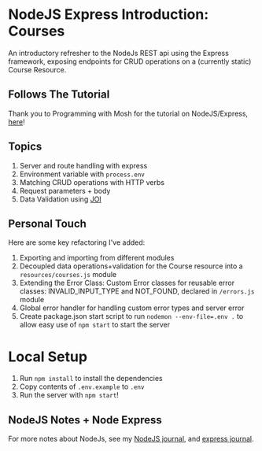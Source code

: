 # NodeJS Express Introduction: Courses
An introductory refresher to the NodeJs REST api using the Express framework, exposing endpoints for CRUD operations on a (currently static) Course Resource.

## Follows The Tutorial 
Thank you to Programming with Mosh for the tutorial on NodeJS/Express, [here](https://www.youtube.com/watch?v=pKd0Rpw7O48&list=PLLWt78GEzpXvLBXClkO31tlFbMw_F-KmJ&index=2)!

## Topics
1. Server and route handling with express
2. Environment variable with `process.env`
3. Matching CRUD operations with HTTP verbs
4. Request parameters + body
5. Data Validation using [JOI](https://joi.dev/)

## Personal Touch
Here are some key refactoring I've added:
1. Exporting and importing from different modules
1. Decoupled data operations+validation for the Course resource into a `resources/courses.js` module
2. Extending the Error Class: Custom Error classes for reusable error classes: INVALID_INPUT_TYPE and NOT_FOUND, declared in `/errors.js` module
3. Global error handler for handling custom error types and server error
4. Create package.json start script to run `nodemon --env-file=.env .` to allow easy use of `npm start` to start the server

# Local Setup
1. Run `npm install` to install the dependencies
2. Copy contents of `.env.example` to `.env`
3. Run the server with `npm start`!

## NodeJS Notes + Node Express
For more notes about NodeJs, see my [NodeJS journal](https://cyber-mule-69b.notion.site/NodeJs-1135dc7862d980388e00f76eef706de9?pvs=74), and [express journal](https://cyber-mule-69b.notion.site/NodeJS-Express-1175dc7862d980198be3f00f7b82d395).

